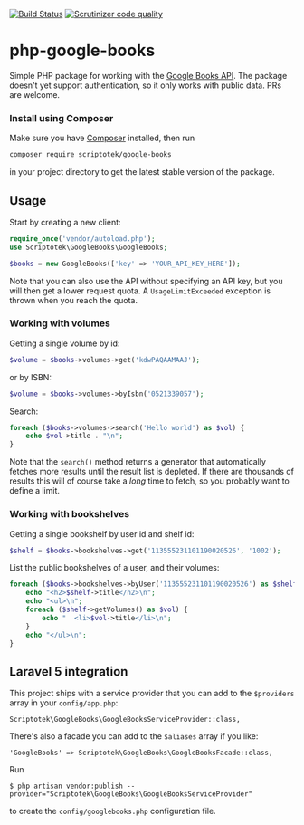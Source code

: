 [![Build Status](https://img.shields.io/travis/scriptotek/php-google-books.svg)](https://travis-ci.org/scriptotek/php-google-books)
[![Scrutinizer code quality](https://scrutinizer-ci.com/g/scriptotek/php-google-books/badges/quality-score.png?b=master)](https://scrutinizer-ci.com/g/scriptotek/php-google-books/?branch=master)

# php-google-books

Simple PHP package for working with the [Google Books API](https://developers.google.com/books/docs/v1/reference/).
The package doesn't yet support authentication, so it only works with public data.
PRs are welcome.

### Install using Composer

Make sure you have [Composer](https://getcomposer.org) installed, then run

```bash
composer require scriptotek/google-books
```

in your project directory to get the latest stable version of the package.

## Usage

Start by creating a new client:

```php
require_once('vendor/autoload.php');
use Scriptotek\GoogleBooks\GoogleBooks;

$books = new GoogleBooks(['key' => 'YOUR_API_KEY_HERE']);
```

Note that you can also use the API without specifying an API key,
but you will then get a lower request quota. A `UsageLimitExceeded`
exception is thrown when you reach the quota.

### Working with volumes

Getting a single volume by id:

```php
$volume = $books->volumes->get('kdwPAQAAMAAJ');
```

or by ISBN:

```php
$volume = $books->volumes->byIsbn('0521339057');
```

Search:

```php
foreach ($books->volumes->search('Hello world') as $vol) {
    echo $vol->title . "\n";
}
```

Note that the `search()` method returns a generator
that automatically fetches more results until the result
list is depleted. If there are thousands of results this will of course take a *long*
time to fetch, so you probably want to define a limit.

### Working with bookshelves

Getting a single bookshelf by user id and shelf id:

```php
$shelf = $books->bookshelves->get('113555231101190020526', '1002');
```

List the public bookshelves of a user, and their volumes:

```php
foreach ($books->bookshelves->byUser('113555231101190020526') as $shelf) {
    echo "<h2>$shelf->title</h2>\n";
    echo "<ul>\n";
    foreach ($shelf->getVolumes() as $vol) {
        echo "  <li>$vol->title</li>\n";
    }
    echo "</ul>\n";
}
```

## Laravel 5 integration

This project ships with a service provider that you can add to the
`$providers` array in your `config/app.php`:

    Scriptotek\GoogleBooks\GoogleBooksServiceProvider::class,

There's also a facade you can add to the `$aliases` array if you like:

    'GoogleBooks' => Scriptotek\GoogleBooks\GoogleBooksFacade::class,

Run

    $ php artisan vendor:publish --provider="Scriptotek\GoogleBooks\GoogleBooksServiceProvider"

to create the `config/googlebooks.php` configuration file.
